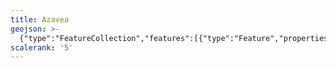 ```yaml
---
title: Azavea
geojson: >-
  {"type":"FeatureCollection","features":[{"type":"Feature","properties":{},"geometry":{"type":"Polygon","coordinates":[[[-96.394701,43.604386],[-91.126619,43.529136],[-91.142939,42.708804],[-90.082657,42.645576],[-90.082657,41.751593],[-91.716886,41.308761],[-91.377087,40.809392],[-93.523419,40.795358],[-95.684525,40.724755],[-96.080327,42.233474],[-96.923811,42.629286],[-96.394701,43.604386]]]}}]}
scalerank: '5'
---
```


